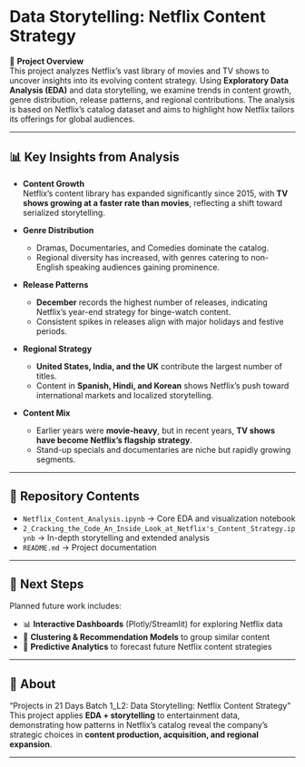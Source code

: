 # Data Storytelling: Netflix Content Strategy  

📌 **Project Overview**  
This project analyzes Netflix’s vast library of movies and TV shows to uncover insights into its evolving content strategy. Using **Exploratory Data Analysis (EDA)** and data storytelling, we examine trends in content growth, genre distribution, release patterns, and regional contributions. The analysis is based on Netflix’s catalog dataset and aims to highlight how Netflix tailors its offerings for global audiences.  

---

## 📊 Key Insights from Analysis  

- **Content Growth**  
  Netflix’s content library has expanded significantly since 2015, with **TV shows growing at a faster rate than movies**, reflecting a shift toward serialized storytelling.  

- **Genre Distribution**  
  - Dramas, Documentaries, and Comedies dominate the catalog.  
  - Regional diversity has increased, with genres catering to non-English speaking audiences gaining prominence.  

- **Release Patterns**  
  - **December** records the highest number of releases, indicating Netflix’s year-end strategy for binge-watch content.  
  - Consistent spikes in releases align with major holidays and festive periods.  

- **Regional Strategy**  
  - **United States, India, and the UK** contribute the largest number of titles.  
  - Content in **Spanish, Hindi, and Korean** shows Netflix’s push toward international markets and localized storytelling.  

- **Content Mix**  
  - Earlier years were **movie-heavy**, but in recent years, **TV shows have become Netflix’s flagship strategy**.  
  - Stand-up specials and documentaries are niche but rapidly growing segments.  

---

## 📂 Repository Contents  

- `Netflix_Content_Analysis.ipynb` → Core EDA and visualization notebook  
- `2_Cracking_the_Code_An_Inside_Look_at_Netflix's_Content_Strategy.ipynb` → In-depth storytelling and extended analysis  
- `README.md` → Project documentation  

---

## 🔮 Next Steps  

Planned future work includes:  
- 📊 **Interactive Dashboards** (Plotly/Streamlit) for exploring Netflix data  
- 🤖 **Clustering & Recommendation Models** to group similar content  
- 🔮 **Predictive Analytics** to forecast future Netflix content strategies  

---

## 📌 About  

“Projects in 21 Days Batch 1_L2: Data Storytelling: Netflix Content Strategy”  
This project applies **EDA + storytelling** to entertainment data, demonstrating how patterns in Netflix’s catalog reveal the company’s strategic choices in **content production, acquisition, and regional expansion**.  

---
